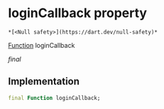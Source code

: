 


# loginCallback property




    *[<Null safety>](https://dart.dev/null-safety)*


[Function](https://api.flutter.dev/flutter/dart-core/Function-class.html) loginCallback
  
_final_






## Implementation

```dart
final Function loginCallback;


```







